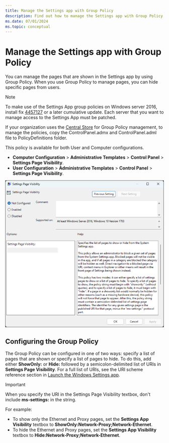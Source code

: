 ```yaml
---
title: Manage the Settings app with Group Policy
description: Find out how to manage the Settings app with Group Policy so you can hide specific pages from users.
ms.date: 07/01/2024
ms.topic: conceptual
---
```


# Manage the Settings app with Group Policy

You can manage the pages that are shown in the Settings app by using Group Policy. When you use Group Policy to manage pages, you can hide specific pages from users.

> [!NOTE]
> To make use of the Settings App group policies on Windows server 2016, install fix [4457127](https://support.microsoft.com/help/4457127/windows-10-update-kb4457127) or a later cumulative update. Each server that you want to manage access to the Settings App must be patched.

If your organization uses the [Central Store](/troubleshoot/windows-client/group-policy/create-and-manage-central-store) for Group Policy management, to manage the policies, copy the ControlPanel.admx and ControlPanel.adml file to PolicyDefinitions folder.

This policy is available for both User and Computer configurations.

- **Computer Configuration** > **Administrative Templates** > **Control Panel** > **Settings Page Visibility**.
- **User Configuration** > **Administrative Templates** > **Control Panel** > **Settings Page Visibility**.

![Settings page visibility policy.](images/settings-page-visibility-gp.png)

## Configuring the Group Policy

The Group Policy can be configured in one of two ways: specify a list of pages that are shown or specify a list of pages to hide. To do this, add either **ShowOnly:** or **Hide:** followed by a semicolon-delimited list of URIs in **Settings Page Visibility**. For a full list of URIs, see the URI scheme reference section in [Launch the Windows Settings app](/windows/uwp/launch-resume/launch-settings-app#ms-settings-uri-scheme-reference).

> [!IMPORTANT]
> When you specify the URI in the Settings Page Visibility textbox, don't include **ms-settings:** in the string.

For example:

- To show only the Ethernet and Proxy pages, set the **Settings App Visibility** textbox to **ShowOnly:Network-Proxy;Network-Ethernet**.
- To hide the Ethernet and Proxy pages, set the **Settings App Visibility** textbox to **Hide:Network-Proxy;Network-Ethernet**.
